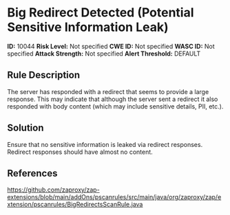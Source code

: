 
# Big Redirect Detected (Potential Sensitive Information Leak)

**ID:** 10044
**Risk Level:** Not specified
**CWE ID:** Not specified
**WASC ID:** Not specified
**Attack Strength:** Not specified
**Alert Threshold:** DEFAULT

## Rule Description
The server has responded with a redirect that seems to provide a large response. This may indicate that although the server sent a redirect it also responded with body content (which may include sensitive details, PII, etc.).

## Solution
Ensure that no sensitive information is leaked via redirect responses. Redirect responses should have almost no content.

## References
https://github.com/zaproxy/zap-extensions/blob/main/addOns/pscanrules/src/main/java/org/zaproxy/zap/extension/pscanrules/BigRedirectsScanRule.java
